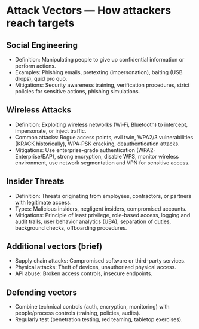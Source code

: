 # Attack Vectors — How attackers reach targets

## Social Engineering
- Definition: Manipulating people to give up confidential information or perform actions.
- Examples: Phishing emails, pretexting (impersonation), baiting (USB drops), quid pro quo.
- Mitigations: Security awareness training, verification procedures, strict policies for sensitive actions, phishing simulations.

## Wireless Attacks
- Definition: Exploiting wireless networks (Wi‑Fi, Bluetooth) to intercept, impersonate, or inject traffic.
- Common attacks: Rogue access points, evil twin, WPA2/3 vulnerabilities (KRACK historically), WPA‑PSK cracking, deauthentication attacks.
- Mitigations: Use enterprise-grade authentication (WPA2-Enterprise/EAP), strong encryption, disable WPS, monitor wireless environment, use network segmentation and VPN for sensitive access.

## Insider Threats
- Definition: Threats originating from employees, contractors, or partners with legitimate access.
- Types: Malicious insiders, negligent insiders, compromised accounts.
- Mitigations: Principle of least privilege, role-based access, logging and audit trails, user behavior analytics (UBA), separation of duties, background checks, offboarding procedures.

## Additional vectors (brief)
- Supply chain attacks: Compromised software or third-party services.
- Physical attacks: Theft of devices, unauthorized physical access.
- API abuse: Broken access controls, insecure endpoints.

## Defending vectors
- Combine technical controls (auth, encryption, monitoring) with people/process controls (training, policies, audits).
- Regularly test (penetration testing, red teaming, tabletop exercises).
